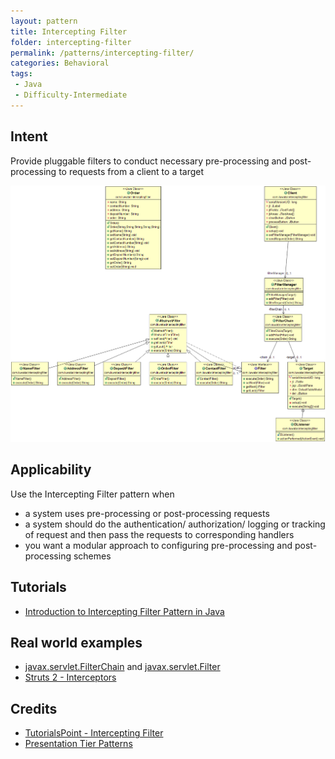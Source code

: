 ```yaml
---
layout: pattern
title: Intercepting Filter
folder: intercepting-filter
permalink: /patterns/intercepting-filter/
categories: Behavioral
tags:
 - Java
 - Difficulty-Intermediate
---
```


## Intent
Provide pluggable filters to conduct necessary pre-processing and
post-processing to requests from a client to a target
 
![alt text](./etc/intercepting-filter.png "Intercepting Filter")



## Applicability
Use the Intercepting Filter pattern when

* a system uses pre-processing or post-processing requests
* a system should do the authentication/ authorization/ logging or tracking of request and then pass the requests to corresponding handlers 
* you want a modular approach to configuring pre-processing and post-processing schemes

## Tutorials
* [Introduction to Intercepting Filter Pattern in Java](https://www.baeldung.com/intercepting-filter-pattern-in-java)

## Real world examples

* [javax.servlet.FilterChain](https://tomcat.apache.org/tomcat-8.0-doc/servletapi/javax/servlet/FilterChain.html) and [javax.servlet.Filter](https://tomcat.apache.org/tomcat-8.0-doc/servletapi/javax/servlet/Filter.html)
* [Struts 2 - Interceptors](https://struts.apache.org/docs/interceptors.html)

## Credits

* [TutorialsPoint - Intercepting Filter](http://www.tutorialspoint.com/design_pattern/intercepting_filter_pattern.htm)
* [Presentation Tier Patterns](http://www.javagyan.com/tutorials/corej2eepatterns/presentation-tier-patterns)
